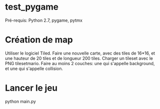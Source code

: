 # test_pygame

Pré-requis: Python 2.7, pygame, pytmx

# Création de map

Utiliser le logiciel Tiled. Faire une nouvelle carte, avec des tiles de 16*16, et une hauteur de 20 tiles et de longueur 200 tiles. Charger un tileset avec le PNG tilesetmario. Faire au moins 2 couches: une qui s'appelle background, et une qui s'appelle collision.

# Lancer le jeu

python main.py
